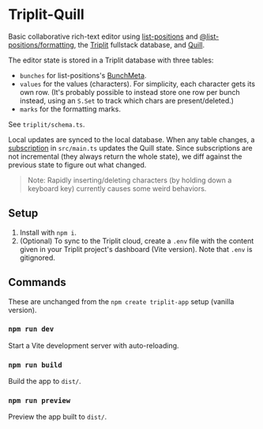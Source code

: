 # Triplit-Quill

Basic collaborative rich-text editor using [list-positions](https://github.com/mweidner037/list-positions#readme) and [@list-positions/formatting](https://github.com/mweidner037/list-positions-formatting#readme), the [Triplit](https://www.triplit.dev/) fullstack database, and [Quill](https://quilljs.com/).

The editor state is stored in a Triplit database with three tables:

- `bunches` for list-positions's [BunchMeta](https://github.com/mweidner037/list-positions#managing-metadata).
- `values` for the values (characters). For simplicity, each character gets its own row. (It's probably possible to instead store one row per bunch instead, using an `S.Set` to track which chars are present/deleted.)
- `marks` for the formatting marks.

See `triplit/schema.ts`.

Local updates are synced to the local database. When any table changes, a [subscription](https://www.triplit.dev/docs/fetching-data/subscriptions) in `src/main.ts` updates the Quill state. Since subscriptions are not incremental (they always return the whole state), we diff against the previous state to figure out what changed.

> Note: Rapidly inserting/deleting characters (by holding down a keyboard key) currently causes some weird behaviors.

## Setup

1. Install with `npm i`.
2. (Optional) To sync to the Triplit cloud, create a `.env` file with the content given in your Triplit project's dashboard (Vite version). Note that `.env` is gitignored.

## Commands

These are unchanged from the `npm create triplit-app` setup (vanilla version).

### `npm run dev`

Start a Vite development server with auto-reloading.

### `npm run build`

Build the app to `dist/`.

### `npm run preview`

Preview the app built to `dist/`.
